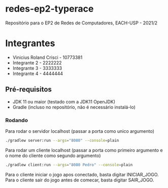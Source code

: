 # redes-ep2-typerace
Repositório para o EP2 de Redes de Computadores, EACH-USP - 2021/2

# Integrantes
* Vinicius Roland Crisci - 10773381
* Integrante 2 - 2222222
* Integrante 3 - 3333333
* Integrante 4 - 4444444

## Pré-requisitos
* JDK 11 ou maior (testado com a JDK11 OpenJDK)
* Gradle (incluso no repositório, não é necessário instalá-lo)

### Rodando
Para rodar o servidor localhost (passar a porta como unico argumento)
```sh
./gradlew server:run --args="8080" --console=plain
```

Para rodar um cliente localhost (passar a porta como primeiro argumento e o nome do cliente como segundo argumento)
```sh
./gradlew client:run --args="8080 Pedro" --console=plain
```

Para o cliente iniciar o jogo apos conectado, basta digitar INICIAR_JOGO.
Para o cliente sair do jogo antes de comecar, basta digitar SAIR_JOGO.
